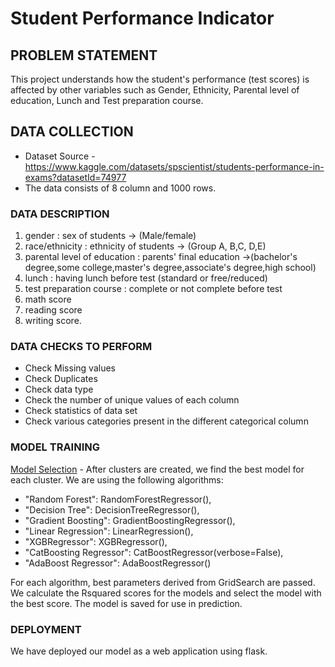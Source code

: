 # Student Performance Indicator


## PROBLEM STATEMENT
This project understands how the student's performance (test scores) is affected by other variables such as Gender, Ethnicity, Parental level of education, Lunch and Test preparation course.

## DATA COLLECTION
- Dataset Source - https://www.kaggle.com/datasets/spscientist/students-performance-in-exams?datasetId=74977
- The data consists of 8 column and 1000 rows.


### DATA DESCRIPTION
1.	gender : sex of students -> (Male/female)
2.	race/ethnicity : ethnicity of students -> (Group A, B,C, D,E)
3.	parental level of education : parents' final education ->(bachelor's degree,some college,master's degree,associate's degree,high school)
4.	lunch : having lunch before test (standard or free/reduced)
5.	test preparation course : complete or not complete before test
6.	math score
7.	reading score
8.	writing score.


### DATA CHECKS TO PERFORM
- Check Missing values
- Check Duplicates
- Check data type
- Check the number of unique values of each column
- Check statistics of data set
- Check various categories present in the different categorical column


### MODEL TRAINING

<ins>Model Selection</ins> - After clusters are created, we find the best model for each cluster. We are using the following algorithms:
- "Random Forest": RandomForestRegressor(),
- "Decision Tree": DecisionTreeRegressor(),
- "Gradient Boosting": GradientBoostingRegressor(),
- "Linear Regression": LinearRegression(),
- "XGBRegressor": XGBRegressor(),
- "CatBoosting Regressor": CatBoostRegressor(verbose=False),
- "AdaBoost Regressor": AdaBoostRegressor()
  
For each algorithm, best parameters derived from GridSearch are passed. We calculate the Rsquared scores for the models and select the model with the best score. The model is saved for use in prediction. 


### DEPLOYMENT
We have deployed our model as a web application using flask.
